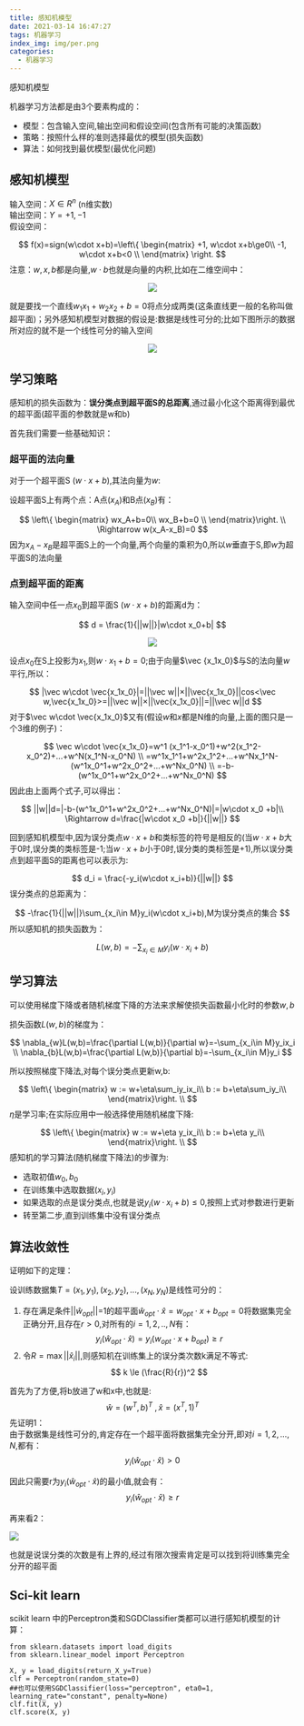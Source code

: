 ```yaml
---
title: 感知机模型
date: 2021-03-14 16:47:27
tags: 机器学习
index_img: img/per.png
categories:
  - 机器学习
---
```








感知机模型

<!-- more -->

机器学习方法都是由3个要素构成的：

-   模型：包含输入空间,输出空间和假设空间(包含所有可能的决策函数)
-   策略：按照什么样的准则选择最优的模型(损失函数)
-   算法：如何找到最优模型(最优化问题)

## 感知机模型

输入空间：$X \in R^n$ (n维实数)  
输出空间：$Y = {+1,-1}$  
假设空间：

$$
f(x)=sign(w\cdot x+b)=\left\{ 
\begin{matrix}
+1, w\cdot x+b\ge0\\
-1, w\cdot x+b<0 \\
\end{matrix}
\right.
$$
注意：$w,x,b$都是向量,$w\cdot b$也就是向量的内积,比如在二维空间中：

<center>

![](https://picgo-wutao.oss-cn-shanghai.aliyuncs.com/img/演示文稿1_01.png)

</center>

就是要找一个直线$w_1x_1+w_2x_2+b=0$将点分成两类(这条直线更一般的名称叫做超平面)；另外感知机模型对数据的假设是:数据是线性可分的;比如下图所示的数据所对应的就不是一个线性可分的输入空间

<center>

![](https://picgo-wutao.oss-cn-shanghai.aliyuncs.com/img/Rd9f79181b6f2972e0795a5815e8dc3a0.png)

</center>

## 学习策略

感知机的损失函数为：**误分类点到超平面S的总距离**,通过最小化这个距离得到最优的超平面(超平面的参数就是w和b)

首先我们需要一些基础知识：

### 超平面的法向量

对于一个超平面S ($w\cdot x+b$),其法向量为$w$:

设超平面S上有两个点：A点$(x_A)$和B点$(x_B)$有：

$$
\left\{ \begin{matrix}         
wx_A+b=0\\
wx_B+b=0 \\
\end{matrix}\right. \\
\Rightarrow w(x_A-x_B)=0
$$
因为$x_A-x_B$是超平面S上的一个向量,两个向量的乘积为0,所以$w$垂直于S,即$w$为超平面S的法向量

### 点到超平面的距离

输入空间中任一点$x_0$到超平面S ($w\cdot x+b$)的距离d为：

$$
d = \frac{1}{||w||}|w\cdot x_0+b|
$$
<center>

![](https://picgo-wutao.oss-cn-shanghai.aliyuncs.com/img/image-20210314141051985.png)

</center>

设点$x_0$在S上投影为$x_1$,则$w\cdot x_1+b=0$;由于向量$\vec {x_1x_0}$与S的法向量$w$平行,所以：

$$
|\vec w\cdot \vec{x_1x_0}|=||\vec w||×||\vec{x_1x_0}||cos<\vec w,\vec{x_1x_0}>=||\vec w||×||\vec{x_1x_0}||=||\vec w||d
$$
对于$\vec w\cdot \vec{x_1x_0}$又有(假设$w$和$x$都是N维的向量,上面的图只是一个3维的例子)：

$$
\vec w\cdot \vec{x_1x_0}=w^1 (x_1^1-x_0^1)+w^2(x_1^2-x_0^2)+...+w^N(x_1^N-x_0^N) \\ =w^1x_1^1+w^2x_1^2+...+w^Nx_1^N-(w^1x_0^1+w^2x_0^2+...+w^Nx_0^N) \\ =-b-(w^1x_0^1+w^2x_0^2+...+w^Nx_0^N)
$$
因此由上面两个式子,可以得出：

$$
||w||d=|-b-(w^1x_0^1+w^2x_0^2+...+w^Nx_0^N)|=|w\cdot x_0 +b|\\
\Rightarrow d=\frac{|w\cdot x_0 +b|}{||w||} 
$$

回到感知机模型中,因为误分类点$w\cdot x+b$和类标签的符号是相反的(当$w\cdot x+b$大于0时,误分类的类标签是-1;当$w\cdot x+b$小于0时,误分类的类标签是+1),所以误分类点到超平面S的距离也可以表示为:

$$
d_i = \frac{-y_i(w\cdot x_i+b)}{||w||}
$$
误分类点的总距离为：

$$
-\frac{1}{||w||}\sum_{x_i\in M}y_i(w\cdot x_i+b),M为误分类点的集合
$$
所以感知机的损失函数为：

$$
L(w,b)=-\sum_{x_i\in M}y_i(w\cdot x_i+b)
$$

## 学习算法

可以使用梯度下降或者随机梯度下降的方法来求解使损失函数最小化时的参数$w,b$

损失函数$L(w,b)$的梯度为：

$$
\nabla_{w}L(w,b)=\frac{\partial L(w,b)}{\partial w}=-\sum_{x_i\in M}y_ix_i \\
\nabla_{b}L(w,b)=\frac{\partial L(w,b)}{\partial b}=-\sum_{x_i\in M}y_i
$$

所以按照梯度下降法,对每个误分类点更新w,b:

$$
\left\{ \begin{matrix}         
w := w+\eta\sum_iy_ix_i\\
b := b+\eta\sum_iy_i\\
\end{matrix}\right. \\
$$
$\eta$是学习率;在实际应用中一般选择使用随机梯度下降:

$$
\left\{ \begin{matrix}         
w := w+\eta y_ix_i\\
b := b+\eta y_i\\
\end{matrix}\right. \\
$$
感知机的学习算法(随机梯度下降法)的步骤为:

- 选取初值$w_0,b_0$
- 在训练集中选取数据$(x_i,y_i)$
- 如果选取的点是误分类点,也就是说$y_i(w\cdot x_i+b)\le0$,按照上式对参数进行更新
- 转至第二步,直到训练集中没有误分类点

## 算法收敛性

证明如下的定理：

设训练数据集$T={(x_1,y_1),(x_2,y_2),...,(x_N,y_N)}$是线性可分的：

1. 存在满足条件$||\hat w_{opt}||$=1的超平面$\hat w_{opt} \cdot \hat x=w_{opt}\cdot x+b_{opt}=0$将数据集完全正确分开,且存在$r>0$,对所有的$i=1,2,..,N$有：
$$
y_i(\hat w_{opt} \cdot \hat x)=y_i(w_{opt}\cdot x+b_{opt})\ge r
$$
2. 令$R=\max||\hat x_i||$,则感知机在训练集上的误分类次数k满足不等式:
$$
k \le (\frac{R}{r})^2
$$

首先为了方便,将b放进了w和x中,也就是:
$$
\hat w=(w^T,b)^T \ ,\hat x = (x^T,1)^T
$$
先证明1：     
由于数据集是线性可分的,肯定存在一个超平面将数据集完全分开,即对$i=1,2,...,N$,都有：
$$
y_i(\hat w_{opt} \cdot \hat x)>0
$$

因此只需要r为$y_i(\hat w_{opt} \cdot \hat x)$的最小值,就会有：
$$
y_i(\hat w_{opt} \cdot \hat x) \ge r
$$

再来看2：      

![](https://picgo-wutao.oss-cn-shanghai.aliyuncs.com/img/2021-03-14_16-08-55_00.png)

也就是说误分类的次数是有上界的,经过有限次搜索肯定是可以找到将训练集完全分开的超平面

## Sci-kit learn

scikit learn 中的Perceptron类和SGDClassifier类都可以进行感知机模型的计算：

```{python}
from sklearn.datasets import load_digits
from sklearn.linear_model import Perceptron

X, y = load_digits(return_X_y=True)
clf = Perceptron(random_state=0)
##也可以使用SGDClassifier(loss="perceptron", eta0=1, learning_rate="constant", penalty=None)
clf.fit(X, y)
clf.score(X, y)
```
